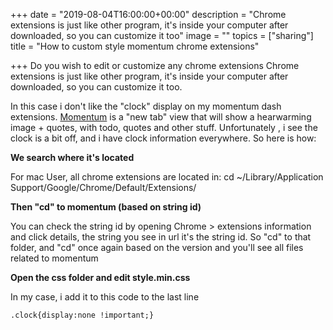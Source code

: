 +++
date = "2019-08-04T16:00:00+00:00"
description = "Chrome extensions is just like other program, it's inside your computer after downloaded, so you can customize it too"
image = ""
topics = ["sharing"]
title = "How to custom style momentum chrome extensions"

+++
Do you wish to edit or customize any chrome extensions Chrome extensions is just like other program, it's inside your computer after downloaded, so you can customize it too. 

In this case i don't like the "clock" display on my momentum dash extensions. [Momentum](https://chrome.google.com/webstore/detail/momentum/laookkfknpbbblfpciffpaejjkokdgca?hl=en) is a "new tab" view that will show a hearwarming image + quotes, with todo, quotes and other stuff. Unfortunately , i see the clock is a bit off, and i have clock information everywhere. So here is how:

**We search where it's located**

For mac User, all chrome extensions are located  in: cd \~/Library/Application Support/Google/Chrome/Default/Extensions/

**Then "cd" to momentum (based on string id)**

You can check the string id by opening Chrome > extensions information and click details, the string you see in url it's the string id. So "cd" to that folder, and "cd" once again based on the version and you'll see all files related to momentum

**Open the css folder and edit style.min.css** 

In my case, i add it to this code to the last line

    .clock{display:none !important;}